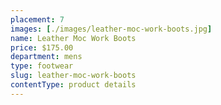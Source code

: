 ```yaml
---
placement: 7
images: [./images/leather-moc-work-boots.jpg]
name: Leather Moc Work Boots
price: $175.00
department: mens
type: footwear
slug: leather-moc-work-boots
contentType: product details
---
```

